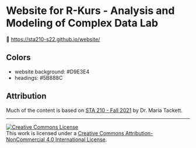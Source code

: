 # Website for R-Kurs - Analysis and Modeling of Complex Data Lab

🔗 https://sta210-s22.github.io/website/

## Colors

- website background: #D9E3E4
- headings: #5B888C

## Attribution

Much of the content is based on [STA 210 - Fall 2021](https://github.com/sta210-fa21/) by Dr. Maria Tackett.

<hr> 

<a rel="license" href="http://creativecommons.org/licenses/by-nc/4.0/"><img alt="Creative Commons License" style="border-width:0" src="https://i.creativecommons.org/l/by-nc/4.0/88x31.png" /></a><br />This work is licensed under a <a rel="license" href="http://creativecommons.org/licenses/by-nc/4.0/">Creative Commons Attribution-NonCommercial 4.0 International License</a>.
